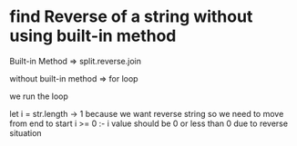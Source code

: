 # find Reverse of a string without using built-in method

Built-in Method => split.reverse.join

without built-in method => for loop

we run the loop

let i = str.length -> 1 because we want reverse string so we need to move from end to start
i >= 0 :- i value should be 0 or less than 0 due to reverse situation
